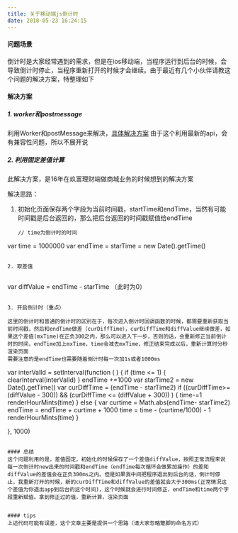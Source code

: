 ```yaml
---
title: 关于移动端js倒计时
date: 2018-05-23 16:24:15
---
```




#### 问题场景
倒计时是大家经常遇到的需求，但是在ios移动端，当程序运行到后台的时候，会导致倒计时停止，当程序重新打开的时候才会继续。由于最近有几个小伙伴请教这个问题的解决方案，特整理如下

<!-- more -->

#### 解决方案

##### 1. worker和postmessage

利用Worker和postMessage来解决，[具体解决方案](http://www.haorooms.com/post/js_Worker)
由于这个利用最新的api，会有兼容性问题，所以不展开说

##### 2. 利用固定差值计算
此解决方案，是16年在玖富理财端做商城业务的时候想到的解决方案

解决思路：

1. 初始化页面保存两个字段为当前时间戳，startTime和endTime，当然有可能时间戳是后台返回的，那么把后台返回的时间戳赋值给endTime
   
   ```
   // time为倒计时的时间
var time = 1000000
   var endTime = starTime = new Date().getTime()
   ```
   
2. 取差值 
      
   ```
   var diffValue = endTime - starTime （此时为0）
   ```
   
3. 开启倒计时（重点）
   
   这里的倒计时和普通的倒计时的区别在于，每次进入倒计时回调函数的时候，都需要重新获取当前时间戳，然后和endTime做差（curDiffTime），curDiffTime和diffValue继续做差，如果这个差值(mxTime)在正负300之内，那么可以进入下一步，否则的话，会重新修正当前倒计时的时间，endTime加上mxTime，time会减去mxTime，修正结束完成以后，重新计算时分秒渲染页面
需要注意的是endTime也需要随着倒计时每一次加1s或者1000ms   
   
   ```
   var interValId = setInterval(function ( ) {
       if (time <= 1) {
         clearInterval(interValId)
       }
       endTime +=1000
       var starTime2 = new Date().getTime()
       var curDiffTime = (endTime - starTime2)
       if ((curDiffTime>= (diffValue - 300)) &&  (curDiffTime <= (diffValue + 300)) ) {
        time-=1
        renderHourMints(time)
       } else {
         var curtime = Math.abs(endTime- starTime2)
        endTime = endTime + curtime + 1000
        time = time - (curtime/1000) - 1
        renderHourMints(time)
       }
           
   }, 1000)
   ```

#### 总结
这个问题利用的是，差值固定，初始化的时候保存了一个差值diffValue，按照正常流程来说每一次倒计时new出来的时间戳和endTime（endTime每次循环会做累加操作）的差和diffValue的差值会在正负300ms之内。但是如果我中间把程序退出到后台的话，倒计时停止，我重新打开的时候，新的curDiffTime和diffValue的差值就会大于300ms(正常情况这个差值为你退出app到后台的这个时间)，这个时候就会进行时间修正，endTime和time两个字段重新赋值。拿到修正过的值，重新计算，渲染页面


#### tips
上述代码可能有误差，这个文章主要是提供一个思路（请大家忽略蹩脚的命名方式）
